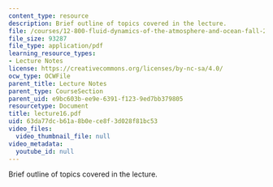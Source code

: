 ```yaml
---
content_type: resource
description: Brief outline of topics covered in the lecture.
file: /courses/12-800-fluid-dynamics-of-the-atmosphere-and-ocean-fall-2004/63da77dcb61a8b0ece8f3d028f81bc53_lecture16.pdf
file_size: 93287
file_type: application/pdf
learning_resource_types:
- Lecture Notes
license: https://creativecommons.org/licenses/by-nc-sa/4.0/
ocw_type: OCWFile
parent_title: Lecture Notes
parent_type: CourseSection
parent_uid: e9bc603b-ee9e-6391-f123-9ed7bb379805
resourcetype: Document
title: lecture16.pdf
uid: 63da77dc-b61a-8b0e-ce8f-3d028f81bc53
video_files:
  video_thumbnail_file: null
video_metadata:
  youtube_id: null
---
```

Brief outline of topics covered in the lecture.